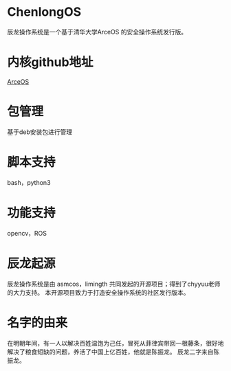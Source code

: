 # ChenlongOS
辰龙操作系统是一个基于清华大学ArceOS 的安全操作系统发行版。 

# 内核github地址
[ArceOS](https://github.com/rcore-os/arceos)

# 包管理
基于deb安装包进行管理

# 脚本支持
bash，python3

# 功能支持
opencv，ROS

# 辰龙起源
辰龙操作系统是由 asmcos，limingth 共同发起的开源项目；得到了chyyuu老师的大力支持。
本开源项目致力于打造安全操作系统的社区发行版本。

# 名字的由来
在明朝年间，有一人以解决百姓温饱为己任，冒死从菲律宾带回一根藤条，很好地解决了粮食短缺的问题，养活了中国上亿百姓，他就是陈振龙。
辰龙二字来自陈振龙。
